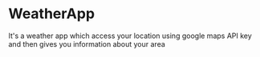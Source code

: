 # WeatherApp
It's a weather app which access your location using google maps API key and then gives you information about your area 
